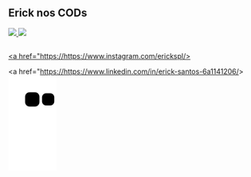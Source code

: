 ## Erick nos CODs 
 <div>
  <a href="https://github.com/IMvErickz">
  <img height="180em" src="https://github-readme-stats.vercel.app/api?username=IMvErickz&show_icons=true&theme=dracula&include_all_commits=true&count_private=true"/>
  <img height="180em" src="https://github-readme-stats.vercel.app/api/top-langs/?username=IMvErickz&layout=compact&langs_count=16&theme=dracula"/>
<div>

  
  ##
 
<div> 
  
  <a href="https://https://www.instagram.com/erickspl/></a>
  
  <a href="<https://https://www.linkedin.com/in/erick-santos-6a1141206/>></a>
  ![Snake animation](https://github.com/rafaballerini/rafaballerini/blob/output/github-contribution-grid-snake.svg)
</div>
